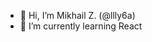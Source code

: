 - 👋 Hi, I’m Mikhail Z. (@llly6a)
- 🌱 I’m currently learning React

<!---
llly6a/llly6a is a ✨ special ✨ repository because its `README.md` (this file) appears on your GitHub profile.
You can click the Preview link to take a look at your changes.
--->

